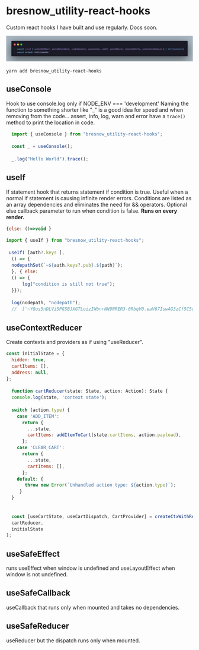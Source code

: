 # bresnow_utility-react-hooks

Custom react hooks I have built and use regularly. Docs soon.

![Image](./img/hooksIndex.png)

```terminal
yarn add bresnow_utility-react-hooks
```

## useConsole

  Hook to use console.log only if NODE_ENV === 'development'
  Naming the function to something shorter like "_" is a good idea for speed and when removing from the code...
  assert, info, log, warn and error have a ```trace()``` method to print the location in code.

```javascript
  import { useConsole } from "bresnow_utility-react-hooks";

  const _ = useConsole();

  _.log("Hello World").trace();
```

## useIf

 If statement hook that returns statement if condition is true. Useful when a normal if statement is causing infinite render errors. Conditions are listed as an array dependencies and eliminates the need for && operators.
 Optional else callback parameter to run when condition is false. **Runs on every render.**

 ```javascript  
 {else: ()=>void }
 ```

```javascript
import { useIf } from "bresnow_utility-react-hooks";

 useIf( [auth?.keys ],
  () => {
  nodepathSet(`~${auth.keys?.pub}.${path}`);
  }, { else: 
  () => {
      log("condition is still not true");
  }});

  log(nodepath, "nodepath");   
  //  ['~YQus5nDLVi5PG5BJXGTLoizIWbnrNN9NRER3-0RbqV0.eaV67IswAG3zCf5C5qqR7mF7EwgfmqIsjgf1MDhSNPA.pages.index', 'nodepath']
```

## useContextReducer

Create contexts and providers as if using "useReducer".

``` javascript
const initialState = {
  hidden: true,
  cartItems: [],
  address: null,
};

  function cartReducer(state: State, action: Action): State {
  console.log(state, 'context state');

  switch (action.type) {
    case 'ADD_ITEM':
      return {
        ...state,
        cartItems: addItemToCart(state.cartItems, action.payload),
      };
    case 'CLEAR_CART':
      return {
        ...state,
        cartItems: [],
      };
    default: {
       throw new Error(`Unhandled action type: ${action.type}`);
     }
  }
  

  const [useCartState, useCartDispatch, CartProvider] = createCtxWithReducer(
  cartReducer,
  initialState
);
```

## useSafeEffect

runs useEffect when window is undefined and useLayoutEffect when window is not undefined.

## useSafeCallback

useCallback that runs only when mounted and takes no dependencies.

## useSafeReducer

useReducer but the dispatch runs only when mounted.
